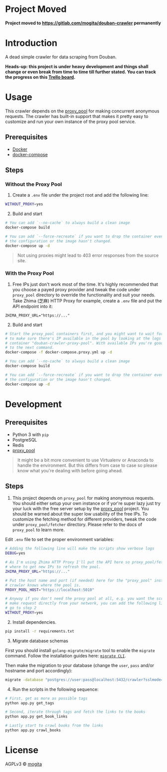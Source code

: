 # Project Moved

**Project moved to https://gitlab.com/mogita/douban-crawler permanently**

# Introduction

A dead simple crawler for data scraping from Douban.

**Heads-up: this project is under heavy development and things shall change or even break from time to time till further stated. You can track the progress on this [Trello board](https://trello.com/b/ff2YcyvR/douban-crawler).**

# Usage

This crawler depends on the [proxy_pool](https://github.com/jhao104/proxy_pool) for making concurrent anonymous requests. The crawler has built-in support that makes it pretty easy to customize and run your own instance of the proxy pool service.

## Prerequisites

- [Docker](https://docs.docker.com/engine/install/)
- [docker-compose](https://docs.docker.com/compose/install/)

## Steps

### Without the Proxy Pool

1. Create a `.env` file under the project root and add the following line:

```bash
WITHOUT_PROXY=yes
```

2. Build and start

```bash
# You can add `--no-cache` to always build a clean image
docker-compose build

# You can add `--force-recreate` if you want to drop the container even when 
# the configuration or the image hasn't changed.
docker-compose up -d
```

> Not using proxies might lead to 403 error responses from the source site.

### With the Proxy Pool

1. Free IPs just don't work most of the time. It's highly recommended that you choose a payed proxy provider and tweak the code under `proxy_pool` directory to override the functionality and suit your needs. Take Zhima (芝麻) HTTP Proxy for example, create a `.env` file and put the API endpoint into it:

```env
ZHIMA_PROXY_URL="https://..."
```

2. Build and start

```bash
# Start the proxy_pool containers first, and you might want to wait for a while
# to make sure there's IP available in the pool by looking at the logs of 
# container "douban-crawler-proxy-pool". With available IPs you're good to go 
# to the next command.
docker-compose -f docker-compose.proxy.yml up -d

# You can add `--no-cache` to always build a clean image
docker-compose build

# You can add `--force-recreate` if you want to drop the container even when 
# the configuration or the image hasn't changed.
docker-compose up -d
```

# Development

## Prerequisites

- Python 3 with `pip`
- PostgreSQL
- Redis
- [proxy_pool](https://github.com/jhao104/proxy_pool)

> It might be a bit more convenient to use Virtualenv or Anaconda to handle the environment. But this differs from case to case so please know what you're dealing with before going ahead.

## Steps

1. This project depends on `proxy_pool` for making anonymous requests. You should either setup your own instance or if yor're super lazy just try your luck with the free server setup by the [proxy_pool](https://github.com/jhao104/proxy_pool) project. You should be warned about the super low usability of the free IPs. To customize the fetching method for different providers, tweak the code under `proxy_pool/fetcher` directory. Please refer to the docs of `proxy_pool` to learn more.

Edit `.env` file to set the proper environment variables:

```bash
# Adding the following line will make the scripts show verbose logs
DEBUG=yes

# As I'm using Zhima HTTP Proxy I'll put the API here so proxy_pool/fetcher knows 
# where to get new IPs to refresh the pool. 
ZHIMA_PROXY_URL="https://..."

# Put the host name and port (if needed) here for the "proxy_pool" instance so this
# crawler knows where the pool is.
PROXY_POOL_HOST="https://localhost:5010"

# Anyway if you don't need the proxy pool at all, e.g. you want the script to 
# make request directly from your network, you can add the following line and
# go to step 2
WITHOUT_PROXY=yes
```

2. Install dependencies.

```bash
pip install -r requirements.txt
```

3. Migrate database schemas

First you should install `golang-migrate/migrate` tool to enable the `migrate` command. Follow the installation guides here: [`migrate CLI`](https://github.com/golang-migrate/migrate/tree/master/cmd/migrate).

Then make the migration to your database (change the `user`, `pass` and/or hostname and port accordingly):

```bash
migrate -database "postgres://user:pass@localhost:5432/crawler?sslmode=disable" -path migrations up
```

4. Run the scripts in the following sequence:

```bash
# First, get as more as possible tags
python app.py get_tags

# Second, iterate through tags and fetch the links to the books
python app.py get_book_links

# Lastly start to crawl books from the links
python app.py crawl_books
```

# License

AGPLv3 © [mogita](https://gitlab.com/mogita)
